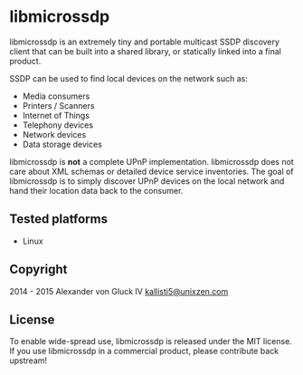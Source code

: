 # libmicrossdp

libmicrossdp is an extremely tiny and portable multicast SSDP discovery client that can be built into a shared library, or statically linked into a final product.

SSDP can be used to find local devices on the network such as:
  - Media consumers
  - Printers / Scanners
  - Internet of Things
  - Telephony devices
  - Network devices
  - Data storage devices

libmicrossdp is **not** a complete UPnP implementation. libmicrossdp does not care about XML schemas or detailed device service inventories. The goal of libmicrossdp is to simply discover UPnP devices on the local network and hand their location data back to the consumer.

## Tested platforms

  - Linux

## Copyright

2014 - 2015 Alexander von Gluck IV <kallisti5@unixzen.com>

## License

To enable wide-spread use, libmicrossdp is released under the MIT license. If you use libmicrossdp in a commercial product, please contribute back upstream!
